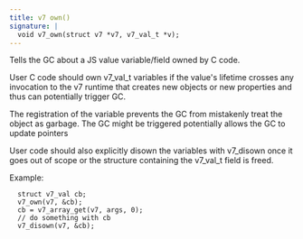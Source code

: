 ```yaml
---
title: v7 own()
signature: |
  void v7_own(struct v7 *v7, v7_val_t *v);
---
```


Tells the GC about a JS value variable/field owned
by C code.

User C code should own v7_val_t variables
if the value's lifetime crosses any invocation
to the v7 runtime that creates new objects or new
properties and thus can potentially trigger GC.

The registration of the variable prevents the GC from mistakenly treat
the object as garbage. The GC might be triggered potentially
allows the GC to update pointers

User code should also explicitly disown the variables with v7_disown once
it goes out of scope or the structure containing the v7_val_t field is freed.

Example:

 ```
   struct v7_val cb;
   v7_own(v7, &cb);
   cb = v7_array_get(v7, args, 0);
   // do something with cb
   v7_disown(v7, &cb);
 ``` 

